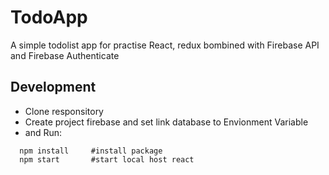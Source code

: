 # TodoApp 
A simple todolist app for practise React, redux bombined with Firebase API and Firebase Authenticate
## Development
  + Clone responsitory 
  + Create project firebase and set link database to Envỉonment Variable
  + and Run:
  ```
    npm install     #install package 
    npm start       #start local host react
  ```
